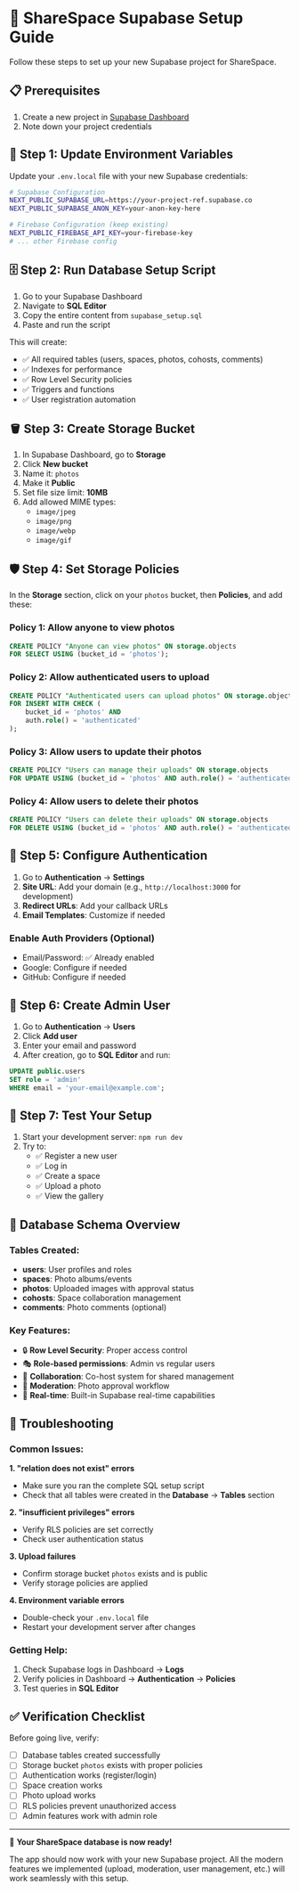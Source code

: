 # 🚀 ShareSpace Supabase Setup Guide

Follow these steps to set up your new Supabase project for ShareSpace.

## 📋 Prerequisites

1. Create a new project in [Supabase Dashboard](https://supabase.com/dashboard)
2. Note down your project credentials

## 🔧 Step 1: Update Environment Variables

Update your `.env.local` file with your new Supabase credentials:

```bash
# Supabase Configuration
NEXT_PUBLIC_SUPABASE_URL=https://your-project-ref.supabase.co
NEXT_PUBLIC_SUPABASE_ANON_KEY=your-anon-key-here

# Firebase Configuration (keep existing)
NEXT_PUBLIC_FIREBASE_API_KEY=your-firebase-key
# ... other Firebase config
```

## 🗄️ Step 2: Run Database Setup Script

1. Go to your Supabase Dashboard
2. Navigate to **SQL Editor**
3. Copy the entire content from `supabase_setup.sql`
4. Paste and run the script

This will create:
- ✅ All required tables (users, spaces, photos, cohosts, comments)
- ✅ Indexes for performance
- ✅ Row Level Security policies
- ✅ Triggers and functions
- ✅ User registration automation

## 🪣 Step 3: Create Storage Bucket

1. In Supabase Dashboard, go to **Storage**
2. Click **New bucket**
3. Name it: `photos`
4. Make it **Public**
5. Set file size limit: **10MB**
6. Add allowed MIME types:
   - `image/jpeg`
   - `image/png` 
   - `image/webp`
   - `image/gif`

## 🛡️ Step 4: Set Storage Policies

In the **Storage** section, click on your `photos` bucket, then **Policies**, and add these:

### Policy 1: Allow anyone to view photos
```sql
CREATE POLICY "Anyone can view photos" ON storage.objects
FOR SELECT USING (bucket_id = 'photos');
```

### Policy 2: Allow authenticated users to upload
```sql
CREATE POLICY "Authenticated users can upload photos" ON storage.objects
FOR INSERT WITH CHECK (
    bucket_id = 'photos' AND 
    auth.role() = 'authenticated'
);
```

### Policy 3: Allow users to update their photos
```sql
CREATE POLICY "Users can manage their uploads" ON storage.objects
FOR UPDATE USING (bucket_id = 'photos' AND auth.role() = 'authenticated');
```

### Policy 4: Allow users to delete their photos
```sql
CREATE POLICY "Users can delete their uploads" ON storage.objects
FOR DELETE USING (bucket_id = 'photos' AND auth.role() = 'authenticated');
```

## 👤 Step 5: Configure Authentication

1. Go to **Authentication** → **Settings**
2. **Site URL**: Add your domain (e.g., `http://localhost:3000` for development)
3. **Redirect URLs**: Add your callback URLs
4. **Email Templates**: Customize if needed

### Enable Auth Providers (Optional)
- Email/Password: ✅ Already enabled
- Google: Configure if needed
- GitHub: Configure if needed

## 🔐 Step 6: Create Admin User

1. Go to **Authentication** → **Users**
2. Click **Add user**
3. Enter your email and password
4. After creation, go to **SQL Editor** and run:

```sql
UPDATE public.users 
SET role = 'admin' 
WHERE email = 'your-email@example.com';
```

## 🧪 Step 7: Test Your Setup

1. Start your development server: `npm run dev`
2. Try to:
   - ✅ Register a new user
   - ✅ Log in
   - ✅ Create a space
   - ✅ Upload a photo
   - ✅ View the gallery

## 📁 Database Schema Overview

### Tables Created:
- **users**: User profiles and roles
- **spaces**: Photo albums/events  
- **photos**: Uploaded images with approval status
- **cohosts**: Space collaboration management
- **comments**: Photo comments (optional)

### Key Features:
- 🔒 **Row Level Security**: Proper access control
- 🎭 **Role-based permissions**: Admin vs regular users
- 🤝 **Collaboration**: Co-host system for shared management
- 📝 **Moderation**: Photo approval workflow
- 🔄 **Real-time**: Built-in Supabase real-time capabilities

## 🚨 Troubleshooting

### Common Issues:

**1. "relation does not exist" errors**
- Make sure you ran the complete SQL setup script
- Check that all tables were created in the **Database** → **Tables** section

**2. "insufficient privileges" errors**
- Verify RLS policies are set correctly
- Check user authentication status

**3. Upload failures**
- Confirm storage bucket `photos` exists and is public
- Verify storage policies are applied

**4. Environment variable errors**
- Double-check your `.env.local` file
- Restart your development server after changes

### Getting Help:
1. Check Supabase logs in Dashboard → **Logs**
2. Verify policies in Dashboard → **Authentication** → **Policies**
3. Test queries in **SQL Editor**

## ✅ Verification Checklist

Before going live, verify:
- [ ] Database tables created successfully
- [ ] Storage bucket `photos` exists with proper policies
- [ ] Authentication works (register/login)
- [ ] Space creation works
- [ ] Photo upload works
- [ ] RLS policies prevent unauthorized access
- [ ] Admin features work with admin role

---

🎉 **Your ShareSpace database is now ready!** 

The app should now work with your new Supabase project. All the modern features we implemented (upload, moderation, user management, etc.) will work seamlessly with this setup.